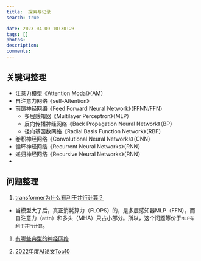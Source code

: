 ```yaml
---
title:  探索与记录
search: true

date: 2023-04-09 10:30:23
tags: []
photos:
description:
comments:
---
```


## 关键词整理
-  注意力模型《Attention Modal》（AM）
-  自注意力网络《self-Attention》
-  前馈神经网络《Feed Forward Neural Network》（FFNN/FFN）
   -  多层感知器《Multilayer Perceptron》（MLP）
   -  反向传播神经网络《Back Propagation Neural Network》（BP）
   -  径向基函数网络《Radial Basis Function Network》（RBF）
-  卷积神经网络《Convolutional Neural Networks》（CNN）
-  循环神经网络《Recurrent Neural Networks》（RNN）
-  递归神经网络《Recursive Neural Networks》（RNN）
-  

## 问题整理

1. [transformer为什么有利于并行计算？](https://www.zhihu.com/question/593941226)
- 当模型大了后，真正消耗算力（FLOPS）的，是多层感知器MLP（FFN），而自注意力（attn）和多头（MHA）只占小部分。所以，这个问题等价于`MLP有利于并行计算`。

1. [有哪些典型的神经网络](https://www.zhihu.com/question/519469199/answer/2466967964)

2. [2022年度AI论文Top10](https://zhuanlan.zhihu.com/p/542551226)

